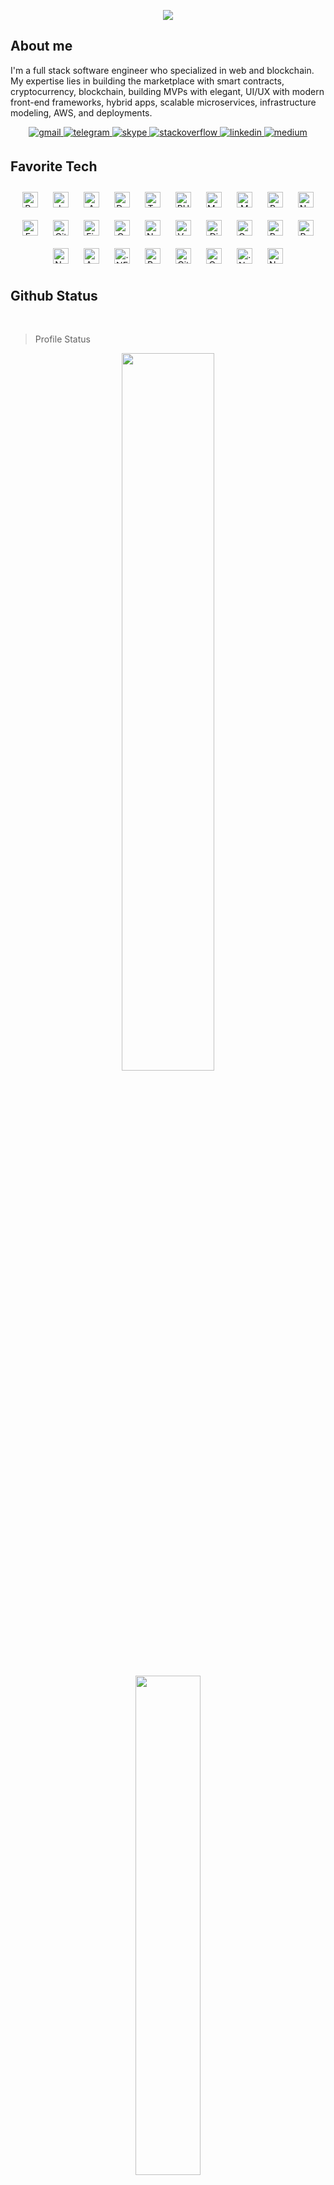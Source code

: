 <p align="center">
  <a href="https://github.com/toniohk"><img src="https://readme-typing-svg.herokuapp.com/?lines=Fullstack%20Web%20Developer;Hybrid%20App%20Developer;Blockchain%20Developer;8%2B%20Years%20of%20Software%20experience;Always%20Learning%20New%20Tech&font=Pacifico&center=true&width=650&height=120&color=58a6ff&vCenter=true&size=45%22"></a>
</p>

<h2 align="left">About me</h2>

<p>
I'm a full stack software engineer who specialized in web and blockchain.
<br>
My expertise lies in building the marketplace with smart contracts, cryptocurrency, blockchain, building MVPs with elegant, UI/UX with modern front-end frameworks, hybrid apps, scalable microservices, infrastructure modeling, AWS, and deployments.
</p>
<div align="center">
<a href="mailto:toniohiraki@gmail.com" target="_blank">
  <img src=https://img.shields.io/badge/gmail-%23ea4335.svg?&style=for-the-badge&logo=gmail&logoColor=white alt=gmail style="margin-bottom: 5px;" />
</a>
<a href="https://t.me/angelic_smile" target="_blank">
  <img src=https://img.shields.io/badge/telegram-%230088cc.svg?&style=for-the-badge&logo=telegram&logoColor=white alt=telegram style="margin-bottom: 5px;" />
</a>
<a href="https://join.skype.com/invite/vWuTVKaaENEA" target="_blank">
  <img src=https://img.shields.io/badge/skype-%2300aff0.svg?&style=for-the-badge&logo=skype&logoColor=white alt=skype style="margin-bottom: 5px;" />
</a>
<a href="https://stackoverflow.com/users/16007730/toniohk" target="_blank">
  <img src=https://img.shields.io/badge/stack%20overflow-%23f47f24.svg?&style=for-the-badge&logo=stackoverflow&logoColor=white alt=stackoverflow style="margin-bottom: 5px;" />
</a>
<a href="https://www.linkedin.com/in/tonio-hiraki-b24991225" target="_blank">
  <img src=https://img.shields.io/badge/linkedin-%231E77B5.svg?&style=for-the-badge&logo=linkedin&logoColor=white alt=linkedin style="margin-bottom: 5px;" />
</a>
<a href="https://medium.com/@toniohiraki" target="_blank">
  <img src=https://img.shields.io/badge/medium-%23000000.svg?&style=for-the-badge&logo=medium&logoColor=white alt=medium style="margin-bottom: 5px;" />
</a>
</div>

<h2 align="left" id="macropower-tech">Favorite Tech</h2>

<div align="center">
  <img style="margin: 10px" src="https://profilinator.rishav.dev/skills-assets/react-original-wordmark.svg" alt="React" height="25" />
  <img style="margin: 10px" src="https://profilinator.rishav.dev/skills-assets/javascript-original.svg" alt="JavaScript" height="25" />
  <img style="margin: 10px" src="https://profilinator.rishav.dev/skills-assets/amazonwebservices-original-wordmark.svg" alt="AWS" height="25" />
  <img style="margin: 10px" src="https://profilinator.rishav.dev/skills-assets/docker-original-wordmark.svg" alt="Docker" height="25" />
  <img style="margin: 10px" src="https://profilinator.rishav.dev/skills-assets/typescript-original.svg" alt="TypeScript" height="25" />
  <img style="margin: 10px" src="https://profilinator.rishav.dev/skills-assets/php-original.svg" alt="PHP" height="25" />
  <img style="margin: 10px" src="https://profilinator.rishav.dev/skills-assets/mysql-original-wordmark.svg" alt="MySQL" height="25" />
  <img style="margin: 10px" src="https://profilinator.rishav.dev/skills-assets/mongodb-original-wordmark.svg" alt="MongoDB" height="25" />
  <img style="margin: 10px" src="https://profilinator.rishav.dev/skills-assets/python-original.svg" alt="Python" height="25" />
  <img style="margin: 10px" src="https://profilinator.rishav.dev/skills-assets/nginx-original.svg" alt="Nginx" height="25" />
  <img style="margin: 10px" src="https://profilinator.rishav.dev/skills-assets/express-original-wordmark.svg" alt="Express.js" height="25" />
  <img style="margin: 10px" src="https://profilinator.rishav.dev/skills-assets/git-scm-icon.svg" alt="Git" height="25" />
  <img style="margin: 10px" src="https://profilinator.rishav.dev/skills-assets/firebase.png" alt="Firebase" height="25" />
  <img style="margin: 10px" src="https://profilinator.rishav.dev/skills-assets/graphql.png" alt="GraphQL" height="25" />
  <img style="margin: 10px" src="https://profilinator.rishav.dev/skills-assets/nodejs-original-wordmark.svg" alt="Node.js" height="25" />
  <img style="margin: 10px" src="https://profilinator.rishav.dev/skills-assets/vuejs-original-wordmark.svg" alt="Vue.js" height="25" />
  <img style="margin: 10px" src="https://profilinator.rishav.dev/skills-assets/django-original.svg" alt="Django" height="25" />
  <img style="margin: 10px" src="https://profilinator.rishav.dev/skills-assets/go-original.svg" alt="Go" height="25" />
  <img style="margin: 10px" src="https://profilinator.rishav.dev/skills-assets/postgresql-original-wordmark.svg" alt="PostgreSQL" height="25" />
  <img style="margin: 10px" src="https://profilinator.rishav.dev/skills-assets/rust-plain.svg" alt="Rust" height="25" />
  <img style="margin: 10px" src="https://profilinator.rishav.dev/skills-assets/nuxt.png" alt="Nuxt JS" height="25" />
  <img style="margin: 10px" src="https://profilinator.rishav.dev/skills-assets/angularjs-original.svg" alt="Angular" height="25" />
  <img style="margin: 10px" src="https://profilinator.rishav.dev/skills-assets/dot-net-original-wordmark.svg" alt=".NET" height="25" />
  <img style="margin: 10px" src="https://profilinator.rishav.dev/skills-assets/redux-original.svg" alt="Redux" height="25" />
  <img style="margin: 10px" src="https://profilinator.rishav.dev/skills-assets/gitlab.svg" alt="GitLab" height="25" />
  <img style="margin: 10px" src="https://profilinator.rishav.dev/skills-assets/oracle-original.svg" alt="Oracle" height="25" />
  <img style="margin: 10px" src="https://profilinator.rishav.dev/skills-assets/dotnetcore.png" alt=".Net Core" height="25" />
  <img style="margin: 10px" src="https://profilinator.rishav.dev/skills-assets/nestjs.svg" alt="NestJS" height="25" />
</div>


<h2 align="left" id="macropower-tech">Github Status</h2>

<br />

> Profile Status

<p align="center">
  <img src="https://github-readme-stats.vercel.app/api?username=toniohk&show_icons=true&bg_color=0e2239&text_color=58a6ff&hide_border=true" width="54.25%">
    <img src="https://github-readme-stats.vercel.app/api/top-langs/?username=toniohk&layout=compact&bg_color=0e2239&text_color=58a6ff&hide_border=true" width="45.25%">
</p>

<br />

> Activity Graph

<!-- https://github.com/ashutosh00710/github-readme-activity-graph -->
<a href="https://github.com/toniohk/toniohk"><img alt="Activity graph" src="https://activity-graph.herokuapp.com/graph?username=toniohk&bg_color=0e2239&color=58a6ff&line=114a88&point=58a6ff&hide_border=true" /></a>

<br />

<p align="right">
  <a href="https://github.com/toniohk?tab=repositories&sort=stargazers">
    <img alt="total stars" title="Total stars on GitHub" src="https://custom-icon-badges.herokuapp.com/badge/dynamic/json?logo=star&color=55960c&labelColor=488207&label=Stars&style=for-the-badge&query=%24.stars&url=https://api.github-star-counter.workers.dev/user/toniohk"/></a>
  <a href="https://github.com/toniohk?tab=followers">
    <img alt="followers" title="Follow me on Github" src="https://custom-icon-badges.herokuapp.com/github/followers/toniohk?color=236ad3&labelColor=1155ba&style=for-the-badge&logo=person-add&label=Follow&logoColor=white"/></a>
  <a href="https://github.com/toniohk">
    <img alt="views" title="GitHub profile views" src="https://shields-io-visitor-counter.herokuapp.com/badge?page=toniohk&style=for-the-badge"/></a>
</p>